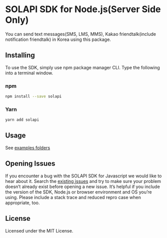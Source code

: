 # SOLAPI SDK for Node.js(Server Side Only)

You can send text messages(SMS, LMS, MMS), Kakao friendtalk(include notification friendtalk) in Korea using this package.  

## Installing

To use the SDK, simply use npm package manager CLI. Type the following into a terminal window.

### npm

```bash
npm install --save solapi
```

### Yarn

```bash
yarn add solapi
```

## Usage

See [examples folders](https://github.com/solapi/solapi-nodejs/tree/master/examples)

[//]: # (TODO: Need to add next solapi document link)

## Opening Issues

If you encounter a bug with the SOLAPI SDK for Javascript we would like to hear about it. Search
the [existing issues](https://github.com/solapi/solapi-nodejs/issues) and try to make sure your problem doesn’t
already exist before opening a new issue. It’s helpful if you include the version of the SDK, Node.js or browser
environment and OS you’re using. Please include a stack trace and reduced repro case when appropriate, too.

## License

Licensed under the MIT License.
